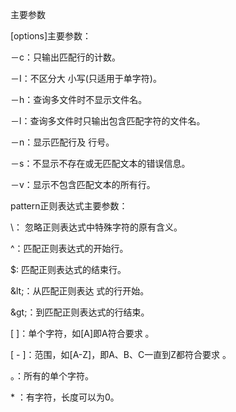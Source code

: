 主要参数

\[options\]主要参数：

－c：只输出匹配行的计数。

－I：不区分大 小写\(只适用于单字符\)。

－h：查询多文件时不显示文件名。

－l：查询多文件时只输出包含匹配字符的文件名。

－n：显示匹配行及 行号。

－s：不显示不存在或无匹配文本的错误信息。

－v：显示不包含匹配文本的所有行。

pattern正则表达式主要参数：

\： 忽略正则表达式中特殊字符的原有含义。

^：匹配正则表达式的开始行。

$: 匹配正则表达式的结束行。

\&lt;：从匹配正则表达 式的行开始。

\&gt;：到匹配正则表达式的行结束。

\[ \]：单个字符，如\[A\]即A符合要求 。

\[ - \]：范围，如\[A-Z\]，即A、B、C一直到Z都符合要求 。

。：所有的单个字符。

\* ：有字符，长度可以为0。

